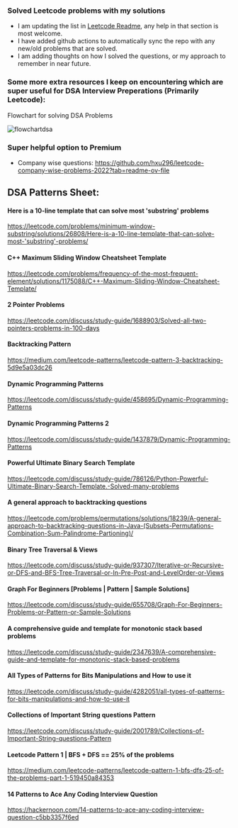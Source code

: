 ### Solved Leetcode problems with my solutions

* I am updating the list in [Leetcode Readme](https://github.com/rishi9504/Leetcode/blob/main/leetcode.md), any help in that section is most welcome.
*  I have added github actions to automatically sync the repo with any new/old problems that are solved.
*  I am adding thoughts on how I solved the questions, or my approach to remember in near future.

### Some more extra resources I keep on encountering which are super useful for DSA Interview Preperations (Primarily Leetcode): 


Flowchart for solving DSA Problems

![flowchartdsa](https://github.com/user-attachments/assets/6eae9fbc-4a04-4b24-9702-22b67191ded6)


### Super helpful option to Premium
* Company wise questions: 
https://github.com/hxu296/leetcode-company-wise-problems-2022?tab=readme-ov-file

## DSA Patterns Sheet:
#### Here is a 10-line template that can solve most 'substring' problems
https://leetcode.com/problems/minimum-window-substring/solutions/26808/Here-is-a-10-line-template-that-can-solve-most-'substring'-problems/

#### C++ Maximum Sliding Window Cheatsheet Template
https://leetcode.com/problems/frequency-of-the-most-frequent-element/solutions/1175088/C++-Maximum-Sliding-Window-Cheatsheet-Template/

#### 2 Pointer Problems
https://leetcode.com/discuss/study-guide/1688903/Solved-all-two-pointers-problems-in-100-days


#### Backtracking Pattern
https://medium.com/leetcode-patterns/leetcode-pattern-3-backtracking-5d9e5a03dc26

#### Dynamic Programming Patterns
https://leetcode.com/discuss/study-guide/458695/Dynamic-Programming-Patterns

#### Dynamic Programming Patterns 2
https://leetcode.com/discuss/study-guide/1437879/Dynamic-Programming-Patterns

#### Powerful Ultimate Binary Search Template
https://leetcode.com/discuss/study-guide/786126/Python-Powerful-Ultimate-Binary-Search-Template.-Solved-many-problems


#### A general approach to backtracking questions
https://leetcode.com/problems/permutations/solutions/18239/A-general-approach-to-backtracking-questions-in-Java-(Subsets-Permutations-Combination-Sum-Palindrome-Partioning)/


#### Binary Tree Traversal & Views
https://leetcode.com/discuss/study-guide/937307/Iterative-or-Recursive-or-DFS-and-BFS-Tree-Traversal-or-In-Pre-Post-and-LevelOrder-or-Views

#### Graph For Beginners [Problems | Pattern | Sample Solutions]
https://leetcode.com/discuss/study-guide/655708/Graph-For-Beginners-Problems-or-Pattern-or-Sample-Solutions


#### A comprehensive guide and template for monotonic stack based problems
https://leetcode.com/discuss/study-guide/2347639/A-comprehensive-guide-and-template-for-monotonic-stack-based-problems

#### All Types of Patterns for Bits Manipulations and How to use it
https://leetcode.com/discuss/study-guide/4282051/all-types-of-patterns-for-bits-manipulations-and-how-to-use-it

#### Collections of Important String questions Pattern
https://leetcode.com/discuss/study-guide/2001789/Collections-of-Important-String-questions-Pattern

#### Leetcode Pattern 1 | BFS + DFS == 25% of the problems
https://medium.com/leetcode-patterns/leetcode-pattern-1-bfs-dfs-25-of-the-problems-part-1-519450a84353

#### 14 Patterns to Ace Any Coding Interview Question

https://hackernoon.com/14-patterns-to-ace-any-coding-interview-question-c5bb3357f6ed
